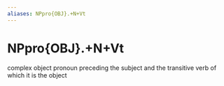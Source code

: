 ```yaml
---
aliases: NPpro{OBJ}.+N+Vt
---
```

# NPpro{OBJ}.+N+Vt

complex object pronoun preceding the subject and the transitive verb of which it is the object
> 